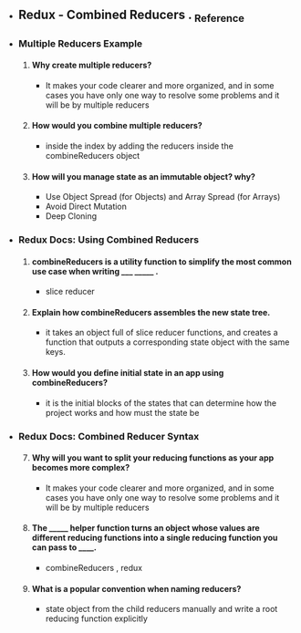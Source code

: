 - ## Redux - Combined Reducers  .  [<sub>    Reference </sub>](https://canvas.instructure.com/courses/6888396/discussion_topics/18305192/submit)
- ### Multiple Reducers Example
    1. #### Why create multiple reducers?
        - It makes your code clearer and more organized, and in some cases you have only one way to resolve some problems and it will be by multiple reducers
    2. #### How would you combine multiple reducers?
       - inside the index by adding the reducers inside the combineReducers object
    3. #### How will you manage state as an immutable object? why?
       - Use Object Spread (for Objects) and Array Spread (for Arrays)
       - Avoid Direct Mutation
       - Deep Cloning
- ### Redux Docs: Using Combined Reducers
    1. #### combineReducers is a utility function to simplify the most common use case when writing ___ _____ .
       - slice reducer
    2. #### Explain how combineReducers assembles the new state tree.
       - it takes an object full of slice reducer functions, and creates a function that outputs a corresponding state object with the same keys. 
    3. #### How would you define initial state in an app using combineReducers?
       - it is the initial blocks of the states that can determine how the project works and how must the state be
- ### Redux Docs: Combined Reducer Syntax
    7. #### Why will you want to split your reducing functions as your app becomes more complex?
       - It makes your code clearer and more organized, and in some cases you have only one way to resolve some problems and it will be by multiple reducers
    8. #### The _____ helper function turns an object whose values are different reducing functions into a single reducing function you can pass to ____.
       -  combineReducers , redux
       
    9. #### What is a popular convention when naming reducers?
       - state object from the child reducers manually and write a root reducing function explicitly

